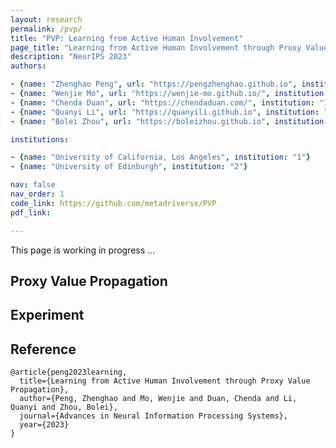 ```yaml
---
layout: research
permalink: /pvp/
title: "PVP: Learning from Active Human Involvement"
page_title: "Learning from Active Human Involvement through Proxy Value Propagation"
description: "NeurIPS 2023"
authors:

- {name: "Zhenghao Peng", url: "https://pengzhenghao.github.io", institution: "1"}
- {name: "Wenjie Mo", url: "https://wenjie-mo.github.io/", institution: "1"}
- {name: "Chenda Duan", url: "https://chendaduan.com/", institution: "1"}
- {name: "Quanyi Li", url: "https://quanyili.github.io", institution: "2"}
- {name: "Bolei Zhou", url: "https://boleizhou.github.io", institution: "1"}

institutions:

- {name: "University of California, Los Angeles", institution: "1"}
- {name: "University of Edinburgh", institution: "2"}

nav: false
nav_order: 1
code_link: https://github.com/metadriverse/PVP
pdf_link: 

---
```



This page is working in progress ...

<!--research-section-splitter-->

## Proxy Value Propagation


<!--research-section-splitter-->

## Experiment


<!--research-section-splitter-->


## Reference

```plain
@article{peng2023learning,
  title={Learning from Active Human Involvement through Proxy Value Propagation},
  author={Peng, Zhenghao and Mo, Wenjie and Duan, Chenda and Li, Quanyi and Zhou, Bolei},
  journal={Advances in Neural Information Processing Systems},
  year={2023}
}   
```
